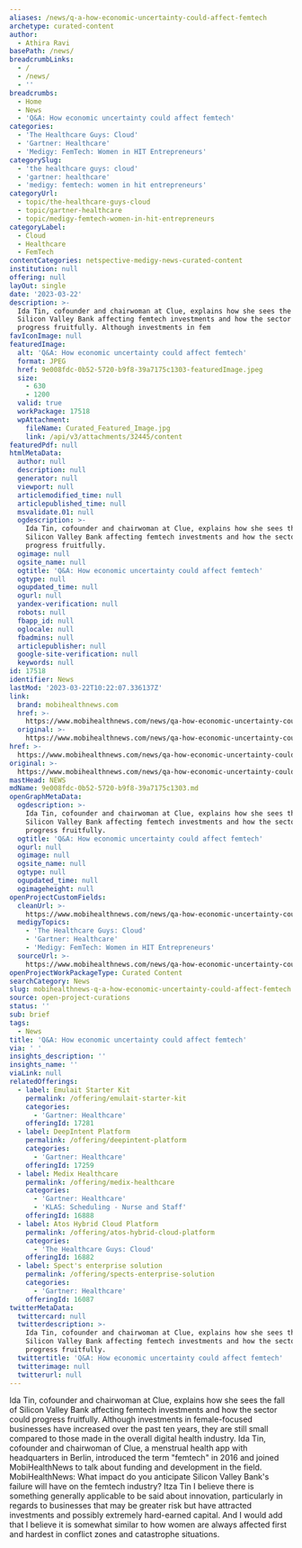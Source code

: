 ```yaml
---
aliases: /news/q-a-how-economic-uncertainty-could-affect-femtech
archetype: curated-content
author:
  - Athira Ravi
basePath: /news/
breadcrumbLinks:
  - /
  - /news/
  - ''
breadcrumbs:
  - Home
  - News
  - 'Q&A: How economic uncertainty could affect femtech'
categories:
  - 'The Healthcare Guys: Cloud'
  - 'Gartner: Healthcare'
  - 'Medigy: FemTech: Women in HIT Entrepreneurs'
categorySlug:
  - 'the healthcare guys: cloud'
  - 'gartner: healthcare'
  - 'medigy: femtech: women in hit entrepreneurs'
categoryUrl:
  - topic/the-healthcare-guys-cloud
  - topic/gartner-healthcare
  - topic/medigy-femtech-women-in-hit-entrepreneurs
categoryLabel:
  - Cloud
  - Healthcare
  - FemTech
contentCategories: netspective-medigy-news-curated-content
institution: null
offering: null
layOut: single
date: '2023-03-22'
description: >-
  Ida Tin, cofounder and chairwoman at Clue, explains how she sees the fall of
  Silicon Valley Bank affecting femtech investments and how the sector could
  progress fruitfully. Although investments in fem
favIconImage: null
featuredImage:
  alt: 'Q&A: How economic uncertainty could affect femtech'
  format: JPEG
  href: 9e008fdc-0b52-5720-b9f8-39a7175c1303-featuredImage.jpeg
  size:
    - 630
    - 1200
  valid: true
  workPackage: 17518
  wpAttachment:
    fileName: Curated_Featured_Image.jpg
    link: /api/v3/attachments/32445/content
featuredPdf: null
htmlMetaData:
  author: null
  description: null
  generator: null
  viewport: null
  articlemodified_time: null
  articlepublished_time: null
  msvalidate.01: null
  ogdescription: >-
    Ida Tin, cofounder and chairwoman at Clue, explains how she sees the fall of
    Silicon Valley Bank affecting femtech investments and how the sector could
    progress fruitfully.
  ogimage: null
  ogsite_name: null
  ogtitle: 'Q&A: How economic uncertainty could affect femtech'
  ogtype: null
  ogupdated_time: null
  ogurl: null
  yandex-verification: null
  robots: null
  fbapp_id: null
  oglocale: null
  fbadmins: null
  articlepublisher: null
  google-site-verification: null
  keywords: null
id: 17518
identifier: News
lastMod: '2023-03-22T10:22:07.336137Z'
link:
  brand: mobihealthnews.com
  href: >-
    https://www.mobihealthnews.com/news/qa-how-economic-uncertainty-could-affect-femtech
  original: >-
    https://www.mobihealthnews.com/news/qa-how-economic-uncertainty-could-affect-femtech
href: >-
  https://www.mobihealthnews.com/news/qa-how-economic-uncertainty-could-affect-femtech
original: >-
  https://www.mobihealthnews.com/news/qa-how-economic-uncertainty-could-affect-femtech
mastHead: NEWS
mdName: 9e008fdc-0b52-5720-b9f8-39a7175c1303.md
openGraphMetaData:
  ogdescription: >-
    Ida Tin, cofounder and chairwoman at Clue, explains how she sees the fall of
    Silicon Valley Bank affecting femtech investments and how the sector could
    progress fruitfully.
  ogtitle: 'Q&A: How economic uncertainty could affect femtech'
  ogurl: null
  ogimage: null
  ogsite_name: null
  ogtype: null
  ogupdated_time: null
  ogimageheight: null
openProjectCustomFields:
  cleanUrl: >-
    https://www.mobihealthnews.com/news/qa-how-economic-uncertainty-could-affect-femtech
  medigyTopics:
    - 'The Healthcare Guys: Cloud'
    - 'Gartner: Healthcare'
    - 'Medigy: FemTech: Women in HIT Entrepreneurs'
  sourceUrl: >-
    https://www.mobihealthnews.com/news/qa-how-economic-uncertainty-could-affect-femtech
openProjectWorkPackageType: Curated Content
searchCategory: News
slug: mobihealthnews-q-a-how-economic-uncertainty-could-affect-femtech
source: open-project-curations
status: ''
sub: brief
tags:
  - News
title: 'Q&A: How economic uncertainty could affect femtech'
via: ' '
insights_description: ''
insights_name: ''
viaLink: null
relatedOfferings:
  - label: Emulait Starter Kit
    permalink: /offering/emulait-starter-kit
    categories:
      - 'Gartner: Healthcare'
    offeringId: 17281
  - label: DeepIntent Platform
    permalink: /offering/deepintent-platform
    categories:
      - 'Gartner: Healthcare'
    offeringId: 17259
  - label: Medix Healthcare
    permalink: /offering/medix-healthcare
    categories:
      - 'Gartner: Healthcare'
      - 'KLAS: Scheduling - Nurse and Staff'
    offeringId: 16888
  - label: Atos Hybrid Cloud Platform
    permalink: /offering/atos-hybrid-cloud-platform
    categories:
      - 'The Healthcare Guys: Cloud'
    offeringId: 16882
  - label: Spect's enterprise solution
    permalink: /offering/spects-enterprise-solution
    categories:
      - 'Gartner: Healthcare'
    offeringId: 16087
twitterMetaData:
  twittercard: null
  twitterdescription: >-
    Ida Tin, cofounder and chairwoman at Clue, explains how she sees the fall of
    Silicon Valley Bank affecting femtech investments and how the sector could
    progress fruitfully.
  twittertitle: 'Q&A: How economic uncertainty could affect femtech'
  twitterimage: null
  twitterurl: null
---
```

<p>Ida Tin, cofounder and chairwoman at Clue, explains how she sees the fall of Silicon Valley Bank affecting femtech investments and how the sector could progress fruitfully. Although investments in female-focused businesses have increased over the past ten years, they are still small compared to those made in the overall digital health industry. Ida Tin, cofounder and chairwoman of Clue, a menstrual health app with headquarters in Berlin, introduced the term "femtech" in 2016 and joined MobiHealthNews to talk about funding and development in the field. MobiHealthNews: What impact do you anticipate Silicon Valley Bank's failure will have on the femtech industry? Itza Tin I believe there is something generally applicable to be said about innovation, particularly in regards to businesses that may be greater risk but have attracted investments and possibly extremely hard-earned capital. And I would add that I believe it is somewhat similar to how women are always affected first and hardest in conflict zones and catastrophe situations.&nbsp;</p>